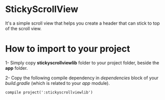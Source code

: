 # StickyScrollView
It's a simple scroll view that helps you create a header that can stick to top of the scroll view.

# How to import to your project
1- Simply copy **stickyscrollviewlib** folder to your project folder, beside the **app** folder.

2- Copy the following compile dependency in *dependencies* block of your *build.gradle* (which is related to your *app* module).

```
compile project(':stickyscrollviewlib')
```
